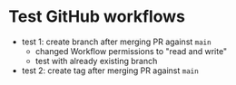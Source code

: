 # Test GitHub workflows

- test 1: create branch after merging PR against `main`
  - changed Workflow permissions to "read and write"
  - test with already existing branch
- test 2: create tag after merging PR against `main`
